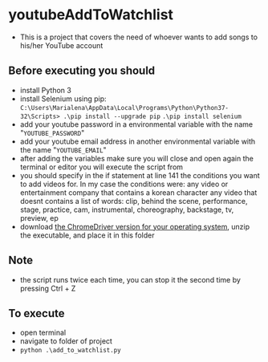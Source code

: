 # youtubeAddToWatchlist
- This is a project that covers the need of whoever wants to add songs to his/her YouTube account
 
## Before executing you should
- install Python 3
- install Selenium using pip:
`C:\Users\Marialena\AppData\Local\Programs\Python\Python37-32\Scripts> .\pip install --upgrade pip`
`.\pip install selenium`
- add your youtube password in a environmental variable with the name "`YOUTUBE_PASSWORD`"
- add your youtube email address in another environmental variable with the name "`YOUTUBE_EMAIL`"
- after adding the variables make sure you will close and open again the terminal or editor you will execute the script from
- you should specify in the if statement at line 141 the conditions you want to add videos for. In my case the conditions were:
any video or entertainment company that contains a korean character
any video that doesnt contains a list of words: clip, behind the scene, performance, stage, practice, cam, instrumental, choreography, backstage, tv, preview, ep
- download [the ChromeDriver version for your operating system](http://chromedriver.chromium.org/downloads), unzip the executable, and place it in this folder

## Note
- the script runs twice each time, you can stop it the second time by pressing Ctrl + Z

## To execute
- open terminal
- navigate to folder of project    
- `python .\add_to_watchlist.py`

